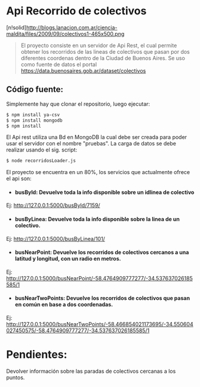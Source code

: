 # Api Recorrido de colectivos
[n!solid]http://blogs.lanacion.com.ar/ciencia-maldita/files/2009/09/colectivos1-465x500.png

>El proyecto consiste en un servidor de Api Rest, el cual permite obtener los recorridos de las lineas de colectivos que pasan por dos diferentes coordenas dentro de la Ciudad de Buenos Aires.
> Se uso como fuente de datos el portal https://data.buenosaires.gob.ar/dataset/colectivos
## Código fuente:
Simplemente hay que clonar el repositorio, luego ejecutar:
```sh
$ npm install ya-csv
$ npm install mongodb
$ npm install
```
El Api rest utiliza una Bd en MongoDB la cual debe ser creada para poder usar el servidor con el nombre "pruebas".
La carga de datos se debe realizar usando el sig. script:
```sh
$ node recorridosLoader.js
```
El proyecto se encuentra en un 80%, los servicios que actualmente ofrece el api son:

- #### busById: Devuelve toda la info disponible sobre un idlinea de colectivo
Ej: http://127.0.0.1:5000/busById/7159/

- #### busByLinea: Devuelve toda la info disponible sobre la linea de un colectivo.
Ej: http://127.0.0.1:5000/busByLinea/101/

- #### busNearPoint: Devuelve los recorridos de colectivos cercanos a una latitud y longitud, con un radio en metros.
Ej: http://127.0.0.1:5000/busNearPoint/-58.4764909777277/-34.537637026185585/1

- #### busNearTwoPoints: Devuelve los recorridos de colectivos que pasan en común en base a dos coordenadas.
Ej: http://127.0.0.1:5000/busNearTwoPoints/-58.466854021173695/-34.550604027450575/-58.4764909777277/-34.537637026185585/1

# Pendientes:
Devolver información sobre las paradas de colectivos cercanas a los puntos. 
